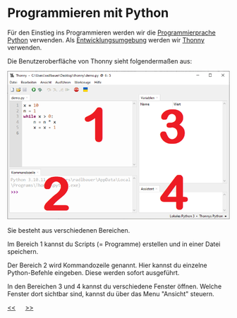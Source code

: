 # Programmieren mit Python

Für den Einstieg ins Programmieren werden wir die 
[Programmierprache](https://de.wikipedia.org/wiki/Programmiersprache) 
[Python](https://de.wikipedia.org/wiki/Python_(Programmiersprache)) verwenden.
Als [Entwicklungsumgebung](https://de.wikipedia.org/wiki/Integrierte_Entwicklungsumgebung) 
werden wir [Thonny](https://thonny.org/) verwenden.

Die Benutzeroberfläche von Thonny sieht folgendermaßen aus:

![img.png](../img/Thonny.png)

Sie besteht aus verschiedenen Bereichen.

Im Bereich 1 kannst du Scripts (= Programme) erstellen und in einer Datei speichern.

Der Bereich 2 wird Kommandozeile genannt. Hier kannst du einzelne Python-Befehle
eingeben. Diese werden sofort ausgeführt.

In den Bereichen 3 und 4 kannst du verschiedene Fenster öffnen. 
Welche Fenster dort sichtbar sind, kannst du über das Menu "Ansicht" steuern.






[<<](UeberDiesesSkriptum.md) &emsp; [>>](PythonAlsTaschenrechner.md)